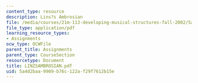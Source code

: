 ```yaml
---
content_type: resource
description: Lins?s Ambrosian
file: /media/courses/21m-113-developing-musical-structures-fall-2002/5a4d2baa9909b76c122af29f7612b15e_LINZSAMBROSIAN.pdf
file_type: application/pdf
learning_resource_types:
- Assignments
ocw_type: OCWFile
parent_title: Assignments
parent_type: CourseSection
resourcetype: Document
title: LINZSAMBROSIAN.pdf
uid: 5a4d2baa-9909-b76c-122a-f29f7612b15e
---
```

